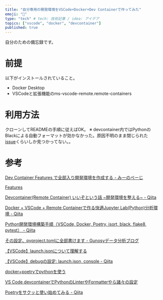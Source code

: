 ```yaml
---
title: "自分専用の開発環境をVSCode+Docker+Dev Containerで作ってみた"
emoji: "🌟"
type: "tech" # tech: 技術記事 / idea: アイデア
topics: ["vscode", "docker", "devcontainer"]
published: true
---
```

自分のための備忘録です。

# 前提

以下がインストールされていること。

- Docker Desktop
- VSCodeと拡張機能のms-vscode-remote.remote-containers

# 利用方法

クローンしてREADMEの手順に従えばOK。
※ devcontainer内ではPythonのBlackによる自動フォーマットが効かなかった。原因不明のまま閉じられた[issue](https://github.com/microsoft/vscode-python/issues/19823)くらいしか見つかってない。。

# 参考

[Dev Container Features で全部入り開発環境を作成する - みーのぺーじ](https://pc.atsuhiro-me.net/entry/2023/04/12/005150)

[Features](https://containers.dev/features)

[Devcontainer(Remote Container) いいぞという話 ~開発環境を整える~ - Qiita](https://qiita.com/yoshii0110/items/c480e98cfe981e36dd56)

[Docker + VSCode + Remote Containerで作る快適Jupyter Lab(Python)分析環境 - Qiita](https://qiita.com/sho-hata/items/02ad47f67bce6816a69a)

[Python開発環境構築手順（VSCode, Docker, Poetry, isort, black, flake8, pytest） - Qiita](https://qiita.com/nokoxxx1212/items/da1832468cbd9a762a46)

[その設定、pyproject.tomlに全部書けます - Gunosyデータ分析ブログ](https://data.gunosy.io/entry/linter_option_on_pyproject)

[【VSCode】launch.jsonについて理解する](https://amateur-engineer-blog.com/vscode-launchjson/)

[【VSCode】debugの設定: launch.json, console - Qiita](https://qiita.com/kkkrikurikun/items/827eaa12ad132a81d351)

[docker+poetryでpythonを使う](https://zenn.dev/rihito/articles/7b48821e4a3f74)

[VS Code devcontainerでPythonのLinterやFormatterやら諸々の設定](https://zenn.dev/kun432/scraps/21ed298d024b8e)

[Poetryをサクッと使い始めてみる - Qiita](https://qiita.com/ksato9700/items/b893cf1db83605898d8a)

